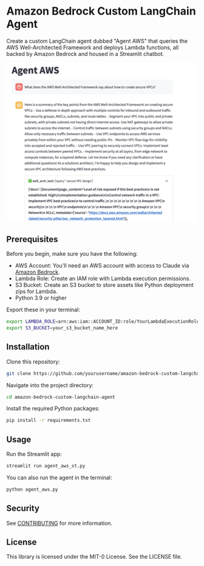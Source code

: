 # Amazon Bedrock Custom LangChain Agent

Create a custom LangChain agent dubbed "Agent AWS" that queries the AWS Well-Architected Framework and deploys Lambda functions, all backed by Amazon Bedrock and housed in a Streamlit chatbot.

<div align="center"><img src="images/agent_aws_pic.png" alt="Agent AWS"></div>

## Prerequisites

Before you begin, make sure you have the following:

* AWS Account: You'll need an AWS account with access to Claude via [Amazon Bedrock](https://us-east-1.console.aws.amazon.com/bedrock/home?region=us-east-1#/modelaccess).
* Lambda Role: Create an IAM role with Lambda execution permissions.
* S3 Bucket: Create an S3 bucket to store assets like Python deployment zips for Lambda.
* Python 3.9 or higher

Export these in your terminal:

```bash
export LAMBDA_ROLE=arn:aws:iam::ACCOUNT_ID:role/YourLambdaExecutionRole  
export S3_BUCKET=your_s3_bucket_name_here
```

## Installation

Clone this repository:

```bash
git clone https://github.com/yourusername/amazon-bedrock-custom-langchain-agent.git
```
Navigate into the project directory:
```bash
cd amazon-bedrock-custom-langchain-agent
```

Install the required Python packages:

```bash
pip install -r requirements.txt
```

## Usage

Run the Streamlit app:

```bash
streamlit run agent_aws_st.py
```

You can also run the agent in the terminal:

```bash
python agent_aws.py
```



## Security

See [CONTRIBUTING](CONTRIBUTING.md#security-issue-notifications) for more information.

## License

This library is licensed under the MIT-0 License. See the LICENSE file.

